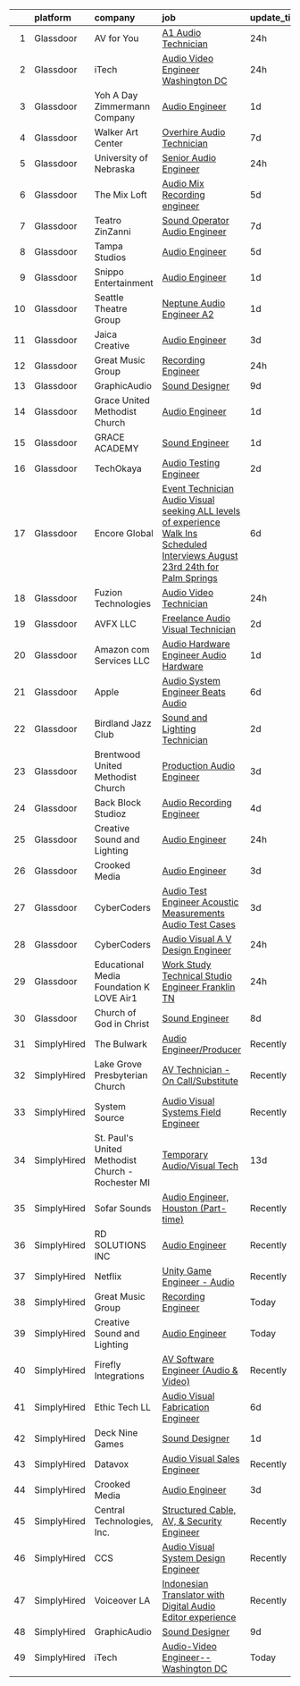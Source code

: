 

|    | platform    | company                                           | job                                                                                                                                                                                                                                                                                                                                                                                                                                                                                                                                                                                                                                                                                                                                                                                                                                                                                                                                                                                                                                                                                                                                                                                                                                                                                                                                                                                                                                  | update_time   | location                   |
|---:|:------------|:--------------------------------------------------|:-------------------------------------------------------------------------------------------------------------------------------------------------------------------------------------------------------------------------------------------------------------------------------------------------------------------------------------------------------------------------------------------------------------------------------------------------------------------------------------------------------------------------------------------------------------------------------------------------------------------------------------------------------------------------------------------------------------------------------------------------------------------------------------------------------------------------------------------------------------------------------------------------------------------------------------------------------------------------------------------------------------------------------------------------------------------------------------------------------------------------------------------------------------------------------------------------------------------------------------------------------------------------------------------------------------------------------------------------------------------------------------------------------------------------------------|:--------------|:---------------------------|
|  1 | Glassdoor   | AV for You                                        | [A1 Audio Technician](https://www.glassdoor.com/partner/jobListing.htm?pos=104&ao=1110586&s=58&guid=000001826cc804f1a16c639b56ea9da6&src=GD_JOB_AD&t=SR&vt=w&ea=1&cs=1_20bc0c7e&cb=1659682424384&jobListingId=1008053101586&cpc=020BE1DDE5A95971&jrtk=3-0-1g9mcg18thaqs801-1g9mcg19i2f33000-6732757dbf826d30--6NYlbfkN0CNayYzF1mBaI40OgT78t3Q2d9IxlwDzhsYR4HK7epYUURqj7ThGxATMmvSZVxEwCohTgP6dTI_FAgFJKuPk4leG_Mu7YIFd57P_sZBg7JiaKgUzZNY2mq2WTsZEmb_M_YHfKSJLSpnCT65pMn42KnbvZDfOsNQno7zimyZhDmkNavmd3UzyKaegiZ4C5XfQZRMrIYjRCaAAURFt2DGXlW3Ld2Bq-2dxKyS-_5tSPZk0gT66qz6cXHhLdpysThko9F3_H3deShj8FiGKQ2GKdE15v_sUCOTr_8No_DgX18zcAstf2gqZSZufvYVtrfskYISgatvKOzbDs4CdD3KpJAR6B8O7SIo_0eX1sAj2tfdM7z_h5QmqPmZQne34qhM4fPzWcCWeheSD2WIrEzGLCim-djYlQ95Xtd03or6k5YEyhVk1t97zFQjL1dNPuVVWPSFGhi2qGhFGJu8Wyo3CM-TUoWBFjcOU-JHc_zCC4JfLZJ0X8M3O_l7phlVNKFl7gT2iype4sWNjA%3D%3D)                                                                                                                                                                                                                                                                                                                                                                                                                                                                                                                                                           | 24h           | United States              |
|  2 | Glassdoor   | iTech                                             | [Audio Video Engineer  Washington DC](https://www.glassdoor.com/partner/jobListing.htm?pos=114&ao=1136043&s=58&guid=000001826cc804f1a16c639b56ea9da6&src=GD_JOB_AD&t=SR&vt=w&ea=1&cs=1_5d1b7881&cb=1659682424385&jobListingId=1008052959472&jrtk=3-0-1g9mcg18thaqs801-1g9mcg19i2f33000-d073909d3cc9c6f6-)                                                                                                                                                                                                                                                                                                                                                                                                                                                                                                                                                                                                                                                                                                                                                                                                                                                                                                                                                                                                                                                                                                                            | 24h           | Washington, DC             |
|  3 | Glassdoor   | Yoh  A Day   Zimmermann Company                   | [Audio Engineer](https://www.glassdoor.com/partner/jobListing.htm?pos=108&ao=1110586&s=58&guid=000001826cc804f1a16c639b56ea9da6&src=GD_JOB_AD&t=SR&vt=w&ea=1&cs=1_d136affb&cb=1659682424385&jobListingId=1008050220550&cpc=1CBFC3E34E2A31FF&jrtk=3-0-1g9mcg18thaqs801-1g9mcg19i2f33000-0115ce829578300b--6NYlbfkN0Ae6Qmv8rNb3d5rEsMPL_plhvilYeiJERi7JqghURwQ9bq2mHgMGRGP2iYP1nqVQ_Dm5t8OVWLkUIZvuV2-Ux0qqQWfic84moi03EhaRitgbcOf3l5YU26Q-VBWqzKHOGKUJ3rkmPRG8sDbYxQkeli5sq_X-7HMiJFcfkYCLPiMfpRnEz9PStzZD4p1bNAq19ZtvMr3jJArSp8BanXdvSDMUsDxFkq5lKzd9F3_hNVlxNA0D3_wfpfCAdtxC_HZAssktDwIrKIYSYtocsT2NfHg4Il-z6km-OLVpjIP70myCP09r2Ojrxi_-9i8-zMAGLu-1OdN5ZcV-4RuYQRpQXxTyPJN9uDcu4-8ZamGL28p8iZWDhKFqJGAZGv7qpMm0pUpKnYwzTnEKgd2VKdJI451yIMft48PYmjSQv1D-8OJS1XxzNrB6t188nEQejW0w5bTEbuL-Ivg9N9nGNWTYRPTs7_Ui2My00sXiU8OoRM6BQ%3D%3D)                                                                                                                                                                                                                                                                                                                                                                                                                                                                                                                                                                                                | 1d            | New York, NY               |
|  4 | Glassdoor   | Walker Art Center                                 | [Overhire   Audio Technician](https://www.glassdoor.com/partner/jobListing.htm?pos=127&ao=1136043&s=58&guid=000001826cc804f1a16c639b56ea9da6&src=GD_JOB_AD&t=SR&vt=w&cs=1_cf8d75e2&cb=1659682424389&jobListingId=1008035726261&jrtk=3-0-1g9mcg18thaqs801-1g9mcg19i2f33000-a8dd043a98e6f610-)                                                                                                                                                                                                                                                                                                                                                                                                                                                                                                                                                                                                                                                                                                                                                                                                                                                                                                                                                                                                                                                                                                                                         | 7d            | Minneapolis, MN            |
|  5 | Glassdoor   | University of Nebraska                            | [Senior Audio Engineer](https://www.glassdoor.com/partner/jobListing.htm?pos=116&ao=1136043&s=58&guid=000001826cc804f1a16c639b56ea9da6&src=GD_JOB_AD&t=SR&vt=w&cs=1_952621f3&cb=1659682424385&jobListingId=1008054146446&jrtk=3-0-1g9mcg18thaqs801-1g9mcg19i2f33000-52481b0d2f8a5b68-)                                                                                                                                                                                                                                                                                                                                                                                                                                                                                                                                                                                                                                                                                                                                                                                                                                                                                                                                                                                                                                                                                                                                               | 24h           | Lincoln, NE                |
|  6 | Glassdoor   | The Mix Loft                                      | [Audio Mix Recording engineer](https://www.glassdoor.com/partner/jobListing.htm?pos=106&ao=1110586&s=58&guid=000001826cc804f1a16c639b56ea9da6&src=GD_JOB_AD&t=SR&vt=w&ea=1&cs=1_284f3f72&cb=1659682424384&jobListingId=1008039784072&cpc=654405A9B1E0A9F5&jrtk=3-0-1g9mcg18thaqs801-1g9mcg19i2f33000-2fabf65219c9c69a--6NYlbfkN0D34Hjmwkvq4I9LrFiyECJw5oz77aLWEO_E-5CWpWKtML_cIQgSj4wFABMzVHdbOAglLtx9wAKTMvAosQFz-6wKz6HNt0tQEhGjwXjlkFautFNpyhajnjaOCperaYTcd4X14UnIuTNiwcPN-FgF0Cc6I8YmMIZvMjRwB6hQLC8GAznkuxesS1iovsZmPXRH9w6GOnc_k2hJiIJBgsi0JDJyC2emJB_biodszYhFcXTsYDMufIJQPqhA87g1jrI_UGNQ8SJou3mG7djKq9azAWTvRU5D-T7CmgBEgolDC1Phjjp-rR15Draj08PlTO5kSN0ghnBc3xrBo2rnrPRYpsKNaQY_4wbff-oCgFunYgQuicJtPfjUrvHulX61NiwhkCsyhGfpctNnfbEaKRNeYXqT_ETiobQ4Ius2SCgCVxfj2tw4-ZNxeQvImI4DyB1u-Z_14-5_f4HIMtCwC1YB096klNLhDnbrXYFdku-VVbt6InjLA9rHRu4VO_J9EoWYSIo%3D)                                                                                                                                                                                                                                                                                                                                                                                                                                                                                                                                                                | 5d            | Quincy, MA                 |
|  7 | Glassdoor   | Teatro ZinZanni                                   | [Sound Operator Audio Engineer](https://www.glassdoor.com/partner/jobListing.htm?pos=115&ao=1136043&s=58&guid=000001826cc804f1a16c639b56ea9da6&src=GD_JOB_AD&t=SR&vt=w&ea=1&cs=1_b8ca8d0f&cb=1659682424385&jobListingId=1008035619603&jrtk=3-0-1g9mcg18thaqs801-1g9mcg19i2f33000-405a83f39f925add-)                                                                                                                                                                                                                                                                                                                                                                                                                                                                                                                                                                                                                                                                                                                                                                                                                                                                                                                                                                                                                                                                                                                                  | 7d            | Seattle, WA                |
|  8 | Glassdoor   | Tampa Studios                                     | [Audio Engineer](https://www.glassdoor.com/partner/jobListing.htm?pos=102&ao=1110586&s=58&guid=000001826cc804f1a16c639b56ea9da6&src=GD_JOB_AD&t=SR&vt=w&ea=1&cs=1_ef85e622&cb=1659682424384&jobListingId=1008039333057&cpc=A938E184CF850189&jrtk=3-0-1g9mcg18thaqs801-1g9mcg19i2f33000-1027e2f0c8230648--6NYlbfkN0Cp_WSJKd_Pz82imZmURPbhd3kYBsiZi4lpMLOH6vOlLAKJpnSowWtvRK1I9Z39R_qciCW6yLA1BpD_CHEbkICWM1Q-a3HwC-o1sRl3qqC0UrMTJgJhZihFZjuWYuJfsUPxG_YHnR3q0UY5fyByLHhvz9ZdxfxFHNq6qiDff7mdC55Uw1tzgNQaB5l0K3ih7yIejxLPaAPVM8-cKKdyicoNsXHw26E85Zq2-pg_hB-znU6QpPd9z3fXPLi_nOkYdja4wgr1C1MMRqJC6H_rrMoROEg6vUjj9lHEA9UN_dtCCxAJiO1iDyr6cVnapINvGwSqe1XxUxTJLevlexJavrpmdsThklLu08QM1hX5rJ591-Vk-SBM9WuVSeSTyQgk-a5SEsW1DAgTiLJOK9oMGVwlG2MkbHXgkLd9KQE_L65jf0vpXOovAWovqeZb94ZmPRKkDteWFFH-wACb0FSR3oem1gsmLCJlWMNyLvZgGrltCQXeTM2KtdJ2ydIx4OcFKAg%3D)                                                                                                                                                                                                                                                                                                                                                                                                                                                                                                                                                                              | 5d            | Largo, FL                  |
|  9 | Glassdoor   | Snippo Entertainment                              | [Audio Engineer](https://www.glassdoor.com/partner/jobListing.htm?pos=105&ao=1110586&s=58&guid=000001826cc804f1a16c639b56ea9da6&src=GD_JOB_AD&t=SR&vt=w&ea=1&cs=1_cc5f778e&cb=1659682424384&jobListingId=1008050602811&cpc=84DBBAA61F05C438&jrtk=3-0-1g9mcg18thaqs801-1g9mcg19i2f33000-e058be85021523b9--6NYlbfkN0CdcVd3SDA1nO7RkKTAACmPV4xEt72Vls8LI2dqcgyOeJypdWoMdaFfteNq3eewOmzbgkFLTUZuc8laNoJ-MfDNVoz9XHKii1_NKEMEFZ-HDTmHVh37wwz0hpkneafJwKW62DalqkeLz5vJ4vGrBvHiQmQWwsyaSzdDgNz0tkEZQUCQiz-VVr3KnZwP1h0s9UzsKwUshMPpebX8JfOHoP8qfbttoT-iKhKDqjsfYgVb4LMWezdjXWyKhe4taafL4L-G6YXQPXWstM7J6AJan3A-FIKz8UMD-Nymttv4XOWioCqX_6eRMqnvL48Y_K5cVOAcL-mHIUXSS_EGxZu71PP5Qs8dOflRbgDsGcZ7KpXtCE--81ti40VNjs68ygB1hvRZ55kRjvQ0_dCfro0QW3_bPktGr0YGLIf8diIWb6wyUgMY9a33j4Lmi9Eaziz9Cnau1j1_cGZhOQMVMTxIPq5KUdDjQ231N2P2eWDzpHZc0dh14CIjSKvW4P0oQfJpsV8%3D)                                                                                                                                                                                                                                                                                                                                                                                                                                                                                                                                                                              | 1d            | Brooklyn, NY               |
| 10 | Glassdoor   | Seattle Theatre Group                             | [Neptune Audio Engineer A2](https://www.glassdoor.com/partner/jobListing.htm?pos=112&ao=1136043&s=58&guid=000001826cc804f1a16c639b56ea9da6&src=GD_JOB_AD&t=SR&vt=w&cs=1_28e7f1cc&cb=1659682424385&jobListingId=1008051453627&jrtk=3-0-1g9mcg18thaqs801-1g9mcg19i2f33000-340e3e11a42d6e89-)                                                                                                                                                                                                                                                                                                                                                                                                                                                                                                                                                                                                                                                                                                                                                                                                                                                                                                                                                                                                                                                                                                                                           | 1d            | Seattle, WA                |
| 11 | Glassdoor   | Jaica Creative                                    | [Audio Engineer](https://www.glassdoor.com/partner/jobListing.htm?pos=118&ao=1136043&s=58&guid=000001826cc804f1a16c639b56ea9da6&src=GD_JOB_AD&t=SR&vt=w&ea=1&cs=1_09fe63c5&cb=1659682424386&jobListingId=1008044804669&jrtk=3-0-1g9mcg18thaqs801-1g9mcg19i2f33000-b873f8b2e0f04533-)                                                                                                                                                                                                                                                                                                                                                                                                                                                                                                                                                                                                                                                                                                                                                                                                                                                                                                                                                                                                                                                                                                                                                 | 3d            | Longwood, FL               |
| 12 | Glassdoor   | Great Music Group                                 | [Recording Engineer](https://www.glassdoor.com/partner/jobListing.htm?pos=111&ao=1136043&s=58&guid=000001826cc804f1a16c639b56ea9da6&src=GD_JOB_AD&t=SR&vt=w&ea=1&cs=1_39c2f5fc&cb=1659682424385&jobListingId=1008053472141&jrtk=3-0-1g9mcg18thaqs801-1g9mcg19i2f33000-feae6516db0998b8-)                                                                                                                                                                                                                                                                                                                                                                                                                                                                                                                                                                                                                                                                                                                                                                                                                                                                                                                                                                                                                                                                                                                                             | 24h           | Minneapolis, MN            |
| 13 | Glassdoor   | GraphicAudio                                      | [Sound Designer](https://www.glassdoor.com/partner/jobListing.htm?pos=123&ao=1136043&s=58&guid=000001826cc804f1a16c639b56ea9da6&src=GD_JOB_AD&t=SR&vt=w&ea=1&cs=1_e9df3238&cb=1659682424388&jobListingId=1008030924967&jrtk=3-0-1g9mcg18thaqs801-1g9mcg19i2f33000-11eab6568f6cedab-)                                                                                                                                                                                                                                                                                                                                                                                                                                                                                                                                                                                                                                                                                                                                                                                                                                                                                                                                                                                                                                                                                                                                                 | 9d            | Remote                     |
| 14 | Glassdoor   | Grace United Methodist Church                     | [Audio Engineer](https://www.glassdoor.com/partner/jobListing.htm?pos=130&ao=1136043&s=58&guid=000001826cc804f1a16c639b56ea9da6&src=GD_JOB_AD&t=SR&vt=w&ea=1&cs=1_53f0c0c4&cb=1659682424389&jobListingId=1008050096592&jrtk=3-0-1g9mcg18thaqs801-1g9mcg19i2f33000-234c12a22c4ee5dc-)                                                                                                                                                                                                                                                                                                                                                                                                                                                                                                                                                                                                                                                                                                                                                                                                                                                                                                                                                                                                                                                                                                                                                 | 1d            | Olathe, KS                 |
| 15 | Glassdoor   | GRACE ACADEMY                                     | [Sound Engineer](https://www.glassdoor.com/partner/jobListing.htm?pos=125&ao=1136043&s=58&guid=000001826cc804f1a16c639b56ea9da6&src=GD_JOB_AD&t=SR&vt=w&ea=1&cs=1_62a2a9df&cb=1659682424388&jobListingId=1008050374482&jrtk=3-0-1g9mcg18thaqs801-1g9mcg19i2f33000-a088c2a108c4c29e-)                                                                                                                                                                                                                                                                                                                                                                                                                                                                                                                                                                                                                                                                                                                                                                                                                                                                                                                                                                                                                                                                                                                                                 | 1d            | Houston, TX                |
| 16 | Glassdoor   | TechOkaya                                         | [Audio Testing Engineer](https://www.glassdoor.com/partner/jobListing.htm?pos=119&ao=1136043&s=58&guid=000001826cc804f1a16c639b56ea9da6&src=GD_JOB_AD&t=SR&vt=w&ea=1&cs=1_8440c147&cb=1659682424386&jobListingId=1008047765878&jrtk=3-0-1g9mcg18thaqs801-1g9mcg19i2f33000-4aaedef2dbd25fac-)                                                                                                                                                                                                                                                                                                                                                                                                                                                                                                                                                                                                                                                                                                                                                                                                                                                                                                                                                                                                                                                                                                                                         | 2d            | Sunnyvale, CA              |
| 17 | Glassdoor   | Encore Global                                     | [Event Technician  Audio Visual   seeking ALL levels of experience   Walk Ins   Scheduled Interviews August 23rd   24th for Palm Springs  ](https://www.glassdoor.com/partner/jobListing.htm?pos=101&ao=1110586&s=58&guid=000001826cc804f1a16c639b56ea9da6&src=GD_JOB_AD&t=SR&vt=w&cs=1_1cca48dc&cb=1659682424383&jobListingId=1008037957381&cpc=0D558223EB9B15D1&jrtk=3-0-1g9mcg18thaqs801-1g9mcg19i2f33000-2a11d2d281ec256a--6NYlbfkN0DiX9_ELqLcWvcQdAJ_mAJi2NFOxgwEdIhsd60HBEEsVBdGceAJ-OrfnXUf8MCf5hC_Oi3WmFum7T2LL85CITTMf2Qwxs98nOmXNF8bIhS9kDK0U9QfoPv8iJd88sfmmDRhyb00TdQiEfqGiFtBErb_ByMSCy7As9iXNIc74pCGOglV3c0gSnTxGvpk4m6NhFG6jtxoiDn1Nks5bnf7yo9xjMxfQwUTn2Bix2gunBgEQWQiFiXEtH5JaGKwvk5H4P-ALVf51kSHEkDUYzMznq6Aqi_E_SXPbSeJFrMkwfsGpmWgOqPHbb8TctlVL9ldmJo4S6FlELy-nHTnqOFf4IfKAgGoaVI86WGPDnO5p3UHmnTgZIaDXGoLtwIOFR5T3o-600TBbTnyorRSNZ8p8Tye12t6H13oUB5pqv5CLB_hT9mU8jO2EPg7CgbZZJPLRiY8kwgnFccZRhmzrH9LLhYfxyefYEgo4wiwnzDIhc0lF9GKPsAu2EZS4hq3at1SDRnXdVt9pQBQ0w%3D%3D)                                                                                                                                                                                                                                                                                                                                                                                                                                          | 6d            | Indian Wells, CA           |
| 18 | Glassdoor   | Fuzion Technologies                               | [Audio Video Technician](https://www.glassdoor.com/partner/jobListing.htm?pos=128&ao=1136043&s=58&guid=000001826cc804f1a16c639b56ea9da6&src=GD_JOB_AD&t=SR&vt=w&ea=1&cs=1_47ce881c&cb=1659682424389&jobListingId=1008053650386&jrtk=3-0-1g9mcg18thaqs801-1g9mcg19i2f33000-11363fee14f8b116-)                                                                                                                                                                                                                                                                                                                                                                                                                                                                                                                                                                                                                                                                                                                                                                                                                                                                                                                                                                                                                                                                                                                                         | 24h           | Cincinnati, OH             |
| 19 | Glassdoor   | AVFX  LLC                                         | [Freelance Audio Visual Technician](https://www.glassdoor.com/partner/jobListing.htm?pos=103&ao=1110586&s=58&guid=000001826cc804f1a16c639b56ea9da6&src=GD_JOB_AD&t=SR&vt=w&ea=1&cs=1_92a4ddc4&cb=1659682424384&jobListingId=1008047627222&cpc=FF950A86FEA5DF54&jrtk=3-0-1g9mcg18thaqs801-1g9mcg19i2f33000-0770ed9cdbe88fa7--6NYlbfkN0Cp_WSJKd_Pz82imZmURPbhd3kYBsiZi4lpMLOH6vOlLAKJpnSowWtvf8Cqn9y6Tqh0Kg0rro34ONXiHiz09DLKkpZa5-q_xeXwRyOpDiiJZoORcA-sJpljAm4ga_qtLXvvq86ziQPUg9gq_QXzgXJd53o6HV4xeKTiBdqX10szG3Y-HyXNCAmazcz8B33U0DVzbLMlK77ecojEkOQKjif5mgb_hAvrslemVlCIIxK7o5dnmJnpOd2JZONI7iDB7m8YkTv4oadGjseaJemgEhYVmGOjUQs-Lx1LKNEU4m4pdd31C2YedhS0UJJ_1P65zzTm-WC-UpvEDsfdRq33hyrz3LWp8leIr75tNdZXabN1JV6RfaUVIUwtPcrboZPM7aLDvU_XlvtZr4YVpbUIiCxjwERzvyMKNF_Xd3MMAoEs9OGvaTdXXiKlCCpppAReL0lV6RE3_EAUPjdZkp_YnfIWDhXtcoqO_fY6j-VoH55DZpYKim6WjTn07v4lxlicuYxnH8r00yo-1i1jYmw8_vkL)                                                                                                                                                                                                                                                                                                                                                                                                                                                                                                                                         | 2d            | Remote                     |
| 20 | Glassdoor   | Amazon com Services LLC                           | [Audio Hardware Engineer  Audio Hardware](https://www.glassdoor.com/partner/jobListing.htm?pos=124&ao=1136043&s=58&guid=000001826cc804f1a16c639b56ea9da6&src=GD_JOB_AD&t=SR&vt=w&cs=1_3d34c2ed&cb=1659682424388&jobListingId=1008049352162&jrtk=3-0-1g9mcg18thaqs801-1g9mcg19i2f33000-7242265a665bca3a-)                                                                                                                                                                                                                                                                                                                                                                                                                                                                                                                                                                                                                                                                                                                                                                                                                                                                                                                                                                                                                                                                                                                             | 1d            | Bellevue, WA               |
| 21 | Glassdoor   | Apple                                             | [Audio System Engineer   Beats Audio](https://www.glassdoor.com/partner/jobListing.htm?pos=107&ao=1110586&s=58&guid=000001826cc804f1a16c639b56ea9da6&src=GD_JOB_AD&t=SR&vt=w&cs=1_61293a35&cb=1659682424384&jobListingId=1008037474000&cpc=AC285F3A3ECA6BB0&jrtk=3-0-1g9mcg18thaqs801-1g9mcg19i2f33000-d7539845cc037a5c--6NYlbfkN0BvKrLyj5gPmtZO9T8euul8TCxuuKNOtzRJOomxnwSEodTz2Bc-sPZl5OJ9R4TJsNfTCrDSDZFUdlv2Uyvx-tNXNU1YCxy5evP8hqjKWDapaC64jvT4bRad0eTUgNBSDQIAboKF-lHMxysqK7BpBoPOPCnV_6RbfbUSE_vArmPYDhrEspySoTD9kqSbqxUZKPTg3xtvL5yzlkrp1ldjWbenjRg0jPQ_gWJeKb3Ah1ICRGOMKBwsUV42u9ukvjwoLQLUZU4JDNtXDzTB41Yhk8QPkJYL08aHBAcCUUyjZu1UnPYBDAAEkivBRkPnBqKj3qE249xiNl1D-wj8_Mi3VyqT7Q7vppjUOiM9EYG1SgmtJRcMBFUycEnIefsX4lv464ijtlYl_gtixnsw18vWXyUjOgEQnQI0kz5mRjWhFJTQKnfxjtoRqcFDBmSvdOR6FkQudQofZ7axdA4vSmLhSJe8Fg30nUx2OrFva9EP66JlAvcCFzT3vMm7VhrlguU215XGyH2Mv_VSg0OI70Y6e09oDa_9mvNgC9NAJNtZD6l7CdhbsRzYWSIT-A2s6MUIlhBW1vdoi93OpjQxQ1-MG4kFWcvRykosBWFhBmpQ9kC3SP7flZHms723yjeKtNoy8W6Ga-5jtPd-QQxGF76ocwMXZXNPGKCI5czbcsLIuCKXWHwkM_TctreJGgtBJcV4j_9-P3weOHCvbmYSK726YsvjoDGfGBBy7qYAk6AX5eTXnhY6B3kYD_p198Qgj2QHvIeTne03ev_-1YJJyCKDQUmtgkBrapnZAqNMW_QyQOzpzJGKTla4FziG-aXLZxUdh1kgbXitWwfMadIpnz1squXnYEOSzE1nLRnPJSqJPlYAmRXFNGZxDFykwvN1dqLrcpz_IX1-ADnZ5pR4oPETe6rY8i6Igb0VHWlol-WIlON93sNkdV3z01PoXeZlSs95ZOHbo07PI8rrORUxd1PWMBiXI6DVJ_siVIg-2KHbMqUP0A%3D%3D)                                                | 6d            | Culver City, CA            |
| 22 | Glassdoor   | Birdland Jazz Club                                | [Sound and Lighting Technician](https://www.glassdoor.com/partner/jobListing.htm?pos=126&ao=1136043&s=58&guid=000001826cc804f1a16c639b56ea9da6&src=GD_JOB_AD&t=SR&vt=w&ea=1&cs=1_f664c69c&cb=1659682424389&jobListingId=1008047233474&jrtk=3-0-1g9mcg18thaqs801-1g9mcg19i2f33000-c2652244f309b852-)                                                                                                                                                                                                                                                                                                                                                                                                                                                                                                                                                                                                                                                                                                                                                                                                                                                                                                                                                                                                                                                                                                                                  | 2d            | New York, NY               |
| 23 | Glassdoor   | Brentwood United Methodist Church                 | [Production Audio Engineer](https://www.glassdoor.com/partner/jobListing.htm?pos=121&ao=1136043&s=58&guid=000001826cc804f1a16c639b56ea9da6&src=GD_JOB_AD&t=SR&vt=w&ea=1&cs=1_a0c5f7cc&cb=1659682424386&jobListingId=1008044262121&jrtk=3-0-1g9mcg18thaqs801-1g9mcg19i2f33000-d78ab6ccf195be0f-)                                                                                                                                                                                                                                                                                                                                                                                                                                                                                                                                                                                                                                                                                                                                                                                                                                                                                                                                                                                                                                                                                                                                      | 3d            | Brentwood, TN              |
| 24 | Glassdoor   | Back Block Studioz                                | [Audio Recording Engineer](https://www.glassdoor.com/partner/jobListing.htm?pos=113&ao=1136043&s=58&guid=000001826cc804f1a16c639b56ea9da6&src=GD_JOB_AD&t=SR&vt=w&ea=1&cs=1_c4141c96&cb=1659682424385&jobListingId=1008040225373&jrtk=3-0-1g9mcg18thaqs801-1g9mcg19i2f33000-7486e9f336b73614-)                                                                                                                                                                                                                                                                                                                                                                                                                                                                                                                                                                                                                                                                                                                                                                                                                                                                                                                                                                                                                                                                                                                                       | 4d            | Brooklyn, NY               |
| 25 | Glassdoor   | Creative Sound and Lighting                       | [Audio Engineer](https://www.glassdoor.com/partner/jobListing.htm?pos=117&ao=1136043&s=58&guid=000001826cc804f1a16c639b56ea9da6&src=GD_JOB_AD&t=SR&vt=w&ea=1&cs=1_d78a7ff8&cb=1659682424387&jobListingId=1008052744805&jrtk=3-0-1g9mcg18thaqs801-1g9mcg19i2f33000-8ad438e101939117-)                                                                                                                                                                                                                                                                                                                                                                                                                                                                                                                                                                                                                                                                                                                                                                                                                                                                                                                                                                                                                                                                                                                                                 | 24h           | Washington, DC             |
| 26 | Glassdoor   | Crooked Media                                     | [Audio Engineer](https://www.glassdoor.com/partner/jobListing.htm?pos=122&ao=1136043&s=58&guid=000001826cc804f1a16c639b56ea9da6&src=GD_JOB_AD&t=SR&vt=w&ea=1&cs=1_a6cc195b&cb=1659682424388&jobListingId=1008044004847&jrtk=3-0-1g9mcg18thaqs801-1g9mcg19i2f33000-7c5552e8e7769e4f-)                                                                                                                                                                                                                                                                                                                                                                                                                                                                                                                                                                                                                                                                                                                                                                                                                                                                                                                                                                                                                                                                                                                                                 | 3d            | Los Angeles, CA            |
| 27 | Glassdoor   | CyberCoders                                       | [Audio Test Engineer  Acoustic Measurements Audio Test Cases](https://www.glassdoor.com/partner/jobListing.htm?pos=109&ao=1110586&s=58&guid=000001826cc804f1a16c639b56ea9da6&src=GD_JOB_AD&t=SR&vt=w&ea=1&cs=1_7d8d76c7&cb=1659682424385&jobListingId=1008044825850&cpc=47CFDC01B3F81FAC&jrtk=3-0-1g9mcg18thaqs801-1g9mcg19i2f33000-d373f26fd8549904--6NYlbfkN0CpFJQzrgRR8WqXWK1qKKEqALWJw739KlKqr2H-MSI4eoBlI4EFrmor2FYZMP3muM2r0j5h83pOc_IDUgulEqZJWIkucRB9fik_J4NQPuE0wEjgfQsT7MsFct8cZkpOmVA6qVaYShtHkqZr8wrswGLB7kWhMPO2T6UFGqx6Effs2xN8ucSKLylZg_56ShbKQT0u0iCpwels4Qfu3EZaoPwiNDkOdDYVBYGtm76pEaWCkXENz3vu8EjagN89lFyt8WBgDNyqbu7TmnzIn_3fqHLqvFVshHAZkFY8KxzoSoociaYvrJxTcXZQn2rf4EJ1qG_-qD82DR0Y1KHg9q4bOfDg_8pO_vge9-Ywma9_qbITHj17y2yL6Y37VLOHr_k4sLltexiAv9Lvqpy9jcnsP_q6hc5Ec_mGL2UvLoTQ6rp3L73bSro9DDYd699SIojUDy3cotpIs1kmWFxnnHLWJzeq1jiRvB0x3uY2nlbKo6V0kFYwtxp5zg_HNn5bPc2NHyuvVb7j0ZK73bx33E724r5QgZBV-ubVnlFPGEjdWmrQeYh-gU64uOdLKQEhmHZIRkZvDrMctDTdWHa4PIs3XSAisIqweosnvXSGOtijZ4rftaCKMLGpNVEnnJhGr4vJWBhrNDanx0FSbTZf6e3gOmuKBNfcTfbb5drq1Uxwhagx2_Ha5iw63j3XLkYcR_D-zpVG-5TDHZatubuBKqLZ8p9TKiKysXPBXGwTyBkhvt7UGoTJPGZ2mW6x00g3k6sewFxW4UhJ-k79g8KjQaKB3f10YHs8461TfYeSN_J8H7it6yHFs9gsp-w3kB8vvCCc-qek2YpatLNX2T-fJwcO5HmhkpWY_T2maiWZNt4G0QfJH3Hvnw6XzDPZpl-UeGJqZk3H_6yDFEQw3EHreUckbVdi8t5jLVFi8lhoZdKQeNSVhdvICghvPjGw0piEvSDkZvzMCoqYcnz7mG0RbiC6vFtNEmWwIOb_l2PcfSuko6q-T2PTcir5CpCaklV8yPAoREM%3D) | 3d            | Los Angeles, CA            |
| 28 | Glassdoor   | CyberCoders                                       | [Audio Visual  A V  Design Engineer](https://www.glassdoor.com/partner/jobListing.htm?pos=110&ao=1110586&s=58&guid=000001826cc804f1a16c639b56ea9da6&src=GD_JOB_AD&t=SR&vt=w&ea=1&cs=1_19336b67&cb=1659682424387&jobListingId=1008053780446&cpc=334ABAF5D42DC775&jrtk=3-0-1g9mcg18thaqs801-1g9mcg19i2f33000-f564869474058e71--6NYlbfkN0CpFJQzrgRR8WqXWK1qKKEqALWJw739KlKqr2H-MSI4eoBlI4EFrmor2FYZMP3muM0VkNkcNEgzaHsDgLPFjTYi0WmxGiZB8pXMgpGfC5LR6fCxiwMOv0UV86VVERHtVgruBoji6rIu0qYwbn69UQThAHx6a9UxGHhaxFCCwJ57W4qu9GZ50eBK55ggtpADsQGnaht0MyK1lY5Unlhj0eqepozrcaw83m8YM53OvcvXKwJ6pdeOhkZaMOpELE0B1rm3jidvc7JG8sReRL2ZeZLKmjQUvI1ItWKpdEtKLzPaLc-ODCuZJyopxV4zE0Mh2wI4DunF75XxoJgXVBsMQuE09fOoIQT2_TxGQ3naFaiLiwO-yQSg7TuVYziUNhcKXyjmDptHZL8D28UsFoIjYsl-GUmsl8MlaDKN12X0ZcL2a60iH0_F1sqdcI3io_eeJSwwk9PSP4lcscfolNyXgq1xFkA7frAGyRThxMM8Ec9G8xpIvMcTU4_jFVC-JIzrwG1G-ve-eNIcDqJuhkHjjCoMe83KG8ausM9RMmqH9Qt6oLyp-RD28oW69F-HYEk8_P5Zmy3VrqQHSergqbbwiFkvEwQNh9Ip5lcL3G1NDpBkVSwomUbrSu7NoX5Y_Xq0e5iYEaDTkcWzZjkH1FFy5sOaRd5X6wtaYNFbhF2pRN-C0TMxnxwQI_Rau1LWon0K16oqsmsG7d-tuGPgssugUarh9J0RVZvrdhbXnBjbeeqPuIywo_r8uM26Peu5bFbCN6D7iiJAkGm4vcTJwhZyt17d-Q_cqwNcjuvwiduqWOHi2z0y4lBOTADgqdhW_lcwtlnObC6uXAHvtKkXvsRFXkpXJvZS34oZSfxSUCdqBO5rYdmo_xol2FTYKxysHssVD903lSQ3T10rMj6MLGxNjrPLoXSOGe7sM9j8eTyNArr7osZngcIo_VL33OnnDv9JMR67EJcgo0oEdRAFqSCy1e6ZsIxOjVPfDAYPXYCwb1vj5w%3D%3D)                                            | 24h           | Las Vegas, NV              |
| 29 | Glassdoor   | Educational Media Foundation   K LOVE   Air1      | [Work Study   Technical Studio Engineer  Franklin  TN ](https://www.glassdoor.com/partner/jobListing.htm?pos=120&ao=1136043&s=58&guid=000001826cc804f1a16c639b56ea9da6&src=GD_JOB_AD&t=SR&vt=w&cs=1_55d7eaac&cb=1659682424386&jobListingId=1008053473520&jrtk=3-0-1g9mcg18thaqs801-1g9mcg19i2f33000-e72cb04efe6c70e8-)                                                                                                                                                                                                                                                                                                                                                                                                                                                                                                                                                                                                                                                                                                                                                                                                                                                                                                                                                                                                                                                                                                               | 24h           | Franklin, TN               |
| 30 | Glassdoor   | Church of God in Christ                           | [Sound Engineer](https://www.glassdoor.com/partner/jobListing.htm?pos=129&ao=1136043&s=58&guid=000001826cc804f1a16c639b56ea9da6&src=GD_JOB_AD&t=SR&vt=w&ea=1&cs=1_5eb6fa87&cb=1659682424389&jobListingId=1008034088041&jrtk=3-0-1g9mcg18thaqs801-1g9mcg19i2f33000-e56448383489d513-)                                                                                                                                                                                                                                                                                                                                                                                                                                                                                                                                                                                                                                                                                                                                                                                                                                                                                                                                                                                                                                                                                                                                                 | 8d            | Detroit, MI                |
| 31 | SimplyHired | The Bulwark                                       | [Audio Engineer/Producer](https://www.simplyhired.com/job/n_62sdMl_VyX80lOQG59KPB-afVH60nnAEc0ODDMsv6ZadDCgjjCcg?q=audio+engineer)                                                                                                                                                                                                                                                                                                                                                                                                                                                                                                                                                                                                                                                                                                                                                                                                                                                                                                                                                                                                                                                                                                                                                                                                                                                                                                   | Recently      | Remote                     |
| 32 | SimplyHired | Lake Grove Presbyterian Church                    | [AV Technician - On Call/Substitute](https://www.simplyhired.com/job/tb9Lp_96v5nuqnhe0ZYtbeKN6hRlb-jVRHz1dLdsFAKeVM_Axvfv9Q?q=audio+engineer)                                                                                                                                                                                                                                                                                                                                                                                                                                                                                                                                                                                                                                                                                                                                                                                                                                                                                                                                                                                                                                                                                                                                                                                                                                                                                        | Recently      | Lake Oswego, OR            |
| 33 | SimplyHired | System Source                                     | [Audio Visual Systems Field Engineer](https://www.simplyhired.com/job/xVBqUv_Jb7WJWKXZWvKMDvPPRs-yjpNF3jAs9pIqje1SIoBa9tk9Yw?q=audio+engineer)                                                                                                                                                                                                                                                                                                                                                                                                                                                                                                                                                                                                                                                                                                                                                                                                                                                                                                                                                                                                                                                                                                                                                                                                                                                                                       | Recently      | Hunt Valley, MD            |
| 34 | SimplyHired | St. Paul's United Methodist Church - Rochester MI | [Temporary Audio/Visual Tech](https://www.simplyhired.com/job/WAFX008LbJzbRenSO56y11z9QnMNfcvg6JUJvY0fdW0ctNG8ChqHrA?q=audio+engineer)                                                                                                                                                                                                                                                                                                                                                                                                                                                                                                                                                                                                                                                                                                                                                                                                                                                                                                                                                                                                                                                                                                                                                                                                                                                                                               | 13d           | Rochester, MI              |
| 35 | SimplyHired | Sofar Sounds                                      | [Audio Engineer, Houston (Part-time)](https://www.simplyhired.com/job/zo3F4lg6wmkAJXWD0ObTFozX2T67UBUgBppPMVaoO9axw-Q_iyEQ-w?q=audio+engineer)                                                                                                                                                                                                                                                                                                                                                                                                                                                                                                                                                                                                                                                                                                                                                                                                                                                                                                                                                                                                                                                                                                                                                                                                                                                                                       | Recently      | Houston, TX +9 locations   |
| 36 | SimplyHired | RD SOLUTIONS INC                                  | [Audio Engineer](https://www.simplyhired.com/job/bfVd97HAYnBttl-aTYJvi_nfGHZj2HgG9cbr8170BdZCR9gINMxNkA?q=audio+engineer)                                                                                                                                                                                                                                                                                                                                                                                                                                                                                                                                                                                                                                                                                                                                                                                                                                                                                                                                                                                                                                                                                                                                                                                                                                                                                                            | Recently      | Sunnyvale, CA              |
| 37 | SimplyHired | Netflix                                           | [Unity Game Engineer - Audio](https://www.simplyhired.com/job/ELEu16njbw4eoM7hZqdqom0db5Eja9t4pkcqX1CQallZHl4yUsY02g?q=audio+engineer)                                                                                                                                                                                                                                                                                                                                                                                                                                                                                                                                                                                                                                                                                                                                                                                                                                                                                                                                                                                                                                                                                                                                                                                                                                                                                               | Recently      | Remote                     |
| 38 | SimplyHired | Great Music Group                                 | [Recording Engineer](https://www.simplyhired.com/job/KdtBz20qTjUZIp8oO0tR_6v4kEIhLgO5XK_RByszcRqXz1WmRjoiUg?q=audio+engineer)                                                                                                                                                                                                                                                                                                                                                                                                                                                                                                                                                                                                                                                                                                                                                                                                                                                                                                                                                                                                                                                                                                                                                                                                                                                                                                        | Today         | Minneapolis, MN            |
| 39 | SimplyHired | Creative Sound and Lighting                       | [Audio Engineer](https://www.simplyhired.com/job/eITRTPSA9Lp22liH7WtvJPMUMO0LEXrhcO5Pk0_OXpQwAsKHwvMMOQ?q=audio+engineer)                                                                                                                                                                                                                                                                                                                                                                                                                                                                                                                                                                                                                                                                                                                                                                                                                                                                                                                                                                                                                                                                                                                                                                                                                                                                                                            | Today         | Washington, DC +1 location |
| 40 | SimplyHired | Firefly Integrations                              | [AV Software Engineer (Audio & Video)](https://www.simplyhired.com/job/H21sGvOcfz9_B2NPPZzRFe3MlXiiyOeETTTJKoxPpVDVydl3IWmP_Q?q=audio+engineer)                                                                                                                                                                                                                                                                                                                                                                                                                                                                                                                                                                                                                                                                                                                                                                                                                                                                                                                                                                                                                                                                                                                                                                                                                                                                                      | Recently      | Middlebury, IN             |
| 41 | SimplyHired | Ethic Tech LL                                     | [Audio Visual Fabrication Engineer](https://www.simplyhired.com/job/GdnsvCALBcfr6A-dKYsTN26zTIu84LlhtllcdFeQTk6zRITNY8bekQ?q=audio+engineer)                                                                                                                                                                                                                                                                                                                                                                                                                                                                                                                                                                                                                                                                                                                                                                                                                                                                                                                                                                                                                                                                                                                                                                                                                                                                                         | 6d            | Fort Gordon, GA            |
| 42 | SimplyHired | Deck Nine Games                                   | [Sound Designer](https://www.simplyhired.com/job/iz6i-HlUxxVIfGstw4fVaxnhc2kyEC3JD6ixIrv1CjJkn928zMpmow?q=audio+engineer)                                                                                                                                                                                                                                                                                                                                                                                                                                                                                                                                                                                                                                                                                                                                                                                                                                                                                                                                                                                                                                                                                                                                                                                                                                                                                                            | 1d            | United States              |
| 43 | SimplyHired | Datavox                                           | [Audio Visual Sales Engineer](https://www.simplyhired.com/job/cVEd-_qo6mmYlTFlou5wkgk2fjPxw0ZPy4nrfphR8WyZnUEIsrCDrQ?q=audio+engineer)                                                                                                                                                                                                                                                                                                                                                                                                                                                                                                                                                                                                                                                                                                                                                                                                                                                                                                                                                                                                                                                                                                                                                                                                                                                                                               | Recently      | Houston, TX                |
| 44 | SimplyHired | Crooked Media                                     | [Audio Engineer](https://www.simplyhired.com/job/gTPbw98b1EFKh2-9uGm-_0CwVU1rDG2A6ExiS66-ms5kJlcovSR-Sg?q=audio+engineer)                                                                                                                                                                                                                                                                                                                                                                                                                                                                                                                                                                                                                                                                                                                                                                                                                                                                                                                                                                                                                                                                                                                                                                                                                                                                                                            | 3d            | Los Angeles, CA            |
| 45 | SimplyHired | Central Technologies, Inc.                        | [Structured Cable, AV, & Security Engineer](https://www.simplyhired.com/job/VkRJMsUqurY97yLgpxjAahiOCiQG5hFyHQV8RmpFCS4QAsW2MmksbQ?q=audio+engineer)                                                                                                                                                                                                                                                                                                                                                                                                                                                                                                                                                                                                                                                                                                                                                                                                                                                                                                                                                                                                                                                                                                                                                                                                                                                                                 | Recently      | Johnson City, TN           |
| 46 | SimplyHired | CCS                                               | [Audio Visual System Design Engineer](https://www.simplyhired.com/job/ary5z9j2es4oPMAOjusLJHyf7K-36e4_CuOld61njGzpItTv9_0cKA?q=audio+engineer)                                                                                                                                                                                                                                                                                                                                                                                                                                                                                                                                                                                                                                                                                                                                                                                                                                                                                                                                                                                                                                                                                                                                                                                                                                                                                       | Recently      | Denver, CO                 |
| 47 | SimplyHired | Voiceover LA                                      | [Indonesian Translator with Digital Audio Editor experience](https://www.simplyhired.com/job/uJXk1pR7ezhlWEN2TdwxixEcbUwdSx8_Xohbelm60BCyAl1datSwYA?q=audio+engineer)                                                                                                                                                                                                                                                                                                                                                                                                                                                                                                                                                                                                                                                                                                                                                                                                                                                                                                                                                                                                                                                                                                                                                                                                                                                                | Recently      | Remote                     |
| 48 | SimplyHired | GraphicAudio                                      | [Sound Designer](https://www.simplyhired.com/job/tpxG3u0VMzCKteQYdKolpCqGoSBv-BSP6-ugLnAgXYs5lOtcbAckwg?q=audio+engineer)                                                                                                                                                                                                                                                                                                                                                                                                                                                                                                                                                                                                                                                                                                                                                                                                                                                                                                                                                                                                                                                                                                                                                                                                                                                                                                            | 9d            | Remote                     |
| 49 | SimplyHired | iTech                                             | [Audio-Video Engineer--Washington DC](https://www.simplyhired.com/job/mZjZnggwncZfPk8m4CPfdr3MP_8MNAuBhQZm_58xoI2R3CWj-lSI8w?q=audio+engineer)                                                                                                                                                                                                                                                                                                                                                                                                                                                                                                                                                                                                                                                                                                                                                                                                                                                                                                                                                                                                                                                                                                                                                                                                                                                                                       | Today         | Washington, DC             |